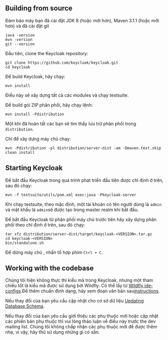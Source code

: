 ## Building from source

Đảm bảo máy bạn đã cài đặt JDK 8 (hoặc mới hơn), Maven 3.1.1 (hoặc mới hơn) và đã cài đặt git

    java -version
    mvn -version
    git --version
    
Đầu tiên, clone the Keycloak repository:
    
    git clone https://github.com/keycloak/keycloak.git
    cd keycloak
    
Để build Keycloak, hãy chạy:

    mvn install
    
Điều này sẽ xây dựng tất cả các modules và chạy testsuite. 

Để build gói ZIP phân phối, hãy chạy lệnh:

    mvn install -Pdistribution
    
Một khi đã hoàn tất các bạn sẽ tìm thấy lưu trữ phân phối trong  `distribution`.

Chỉ để xây dựng máy chủ chạy: 

    mvn -Pdistribution -pl distribution/server-dist -am -Dmaven.test.skip clean install


## Starting Keycloak

Để bắt đầu Keycloak trong quá trình phát triển đầu tiên được chỉ định ở trên, sau đó chạy: 

    mvn -f testsuite/utils/pom.xml exec:java -Pkeycloak-server 

Khi chạy testsuite, theo mặc định, một tài khoản có tên người dùng là `admin` và mật khẩu là `admin`sẽ được tạo trong master realm khi bắt đầu.

Để bắt đầu Keycloak từ phân phối máy chủ trước tiên hãy xây dựng phân phối theo chỉ định ở trên, sau đó chạy: 

    tar xfz distribution/server-dist/target/keycloak-<VERSION>.tar.gz
    cd keycloak-<VERSION>
    bin/standalone.sh
    
Để dừng máy chủ , nhấn tổ hợp phím `Ctrl + C`.


## Working with the codebase

Chúng tôi hiện không thực thi kiểu mã trong Keycloak, nhưng một tham chiếu tốt là kiểu mã được sử dụng bởi Wildfly. Có thể lấy từ  [Wildfly ide-configs](https://github.com/wildfly/wildfly-core/tree/master/ide-configs).Để thêm chuẩn định dạng, hãy xem đoạn văn bản sau[instructions](http://community.jboss.org/wiki/ImportFormattingRules).

Nếu thay đổi của bạn yêu cầu cập nhật cho cơ sở dữ liệu [Updating Database Schema](updating-database-schema.md).

Nếu thay đổi của bạn yêu cầu giới thiệu các phụ thuộc mới hoặc cập nhật các phiên bản phụ thuộc thì vui lòng thảo luận về điều này trước the
dev mailing list. Chúng tôi không chấp nhận các phụ thuộc mới để được thêm nhẹ, vì vậy, hãy thử sử dụng những gì có sẵn. 
